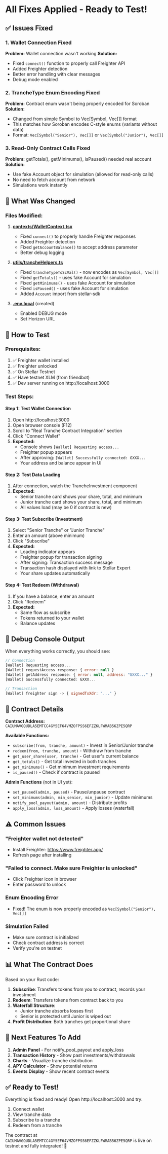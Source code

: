 # All Fixes Applied - Ready to Test!

## ✅ Issues Fixed

### 1. Wallet Connection Fixed
**Problem:** Wallet connection wasn't working
**Solution:**
- Fixed `connect()` function to properly call Freighter API
- Added Freighter detection
- Better error handling with clear messages
- Debug mode enabled

### 2. TrancheType Enum Encoding Fixed
**Problem:** Contract enum wasn't being properly encoded for Soroban
**Solution:**
- Changed from simple Symbol to Vec[Symbol, Vec[]] format
- This matches how Soroban encodes C-style enums (variants without data)
- Format: `Vec[Symbol("Senior"), Vec[]]` or `Vec[Symbol("Junior"), Vec[]]`

### 3. Read-Only Contract Calls Fixed
**Problem:** getTotals(), getMinimums(), isPaused() needed real account
**Solution:**
- Use fake Account object for simulation (allowed for read-only calls)
- No need to fetch account from network
- Simulations work instantly

## 📝 What Was Changed

### Files Modified:

1. **[contexts/WalletContext.tsx](contexts/WalletContext.tsx)**
   - Fixed `connect()` to properly handle Freighter responses
   - Added Freighter detection
   - Fixed `getAccountBalance()` to accept address parameter
   - Better debug logging

2. **[utils/trancheHelpers.ts](utils/trancheHelpers.ts)**
   - Fixed `trancheTypeToScVal()` - now encodes as `Vec[Symbol, Vec[]]`
   - Fixed `getTotals()` - uses fake Account for simulation
   - Fixed `getMinimums()` - uses fake Account for simulation
   - Fixed `isPaused()` - uses fake Account for simulation
   - Added `Account` import from stellar-sdk

3. **[.env.local](.env.local)** (created)
   - Enabled DEBUG mode
   - Set Horizon URL

## 🚀 How to Test

### Prerequisites:
1. ✅ Freighter wallet installed
2. ✅ Freighter unlocked
3. ✅ On Stellar Testnet
4. ✅ Have testnet XLM (from friendbot)
5. ✅ Dev server running on http://localhost:3000

### Test Steps:

#### Step 1: Test Wallet Connection
1. Open http://localhost:3000
2. Open browser console (F12)
3. Scroll to "Real Tranche Contract Integration" section
4. Click "Connect Wallet"
5. **Expected:**
   - Console shows `[Wallet] Requesting access...`
   - Freighter popup appears
   - After approving: `[Wallet] Successfully connected: GXXX...`
   - Your address and balance appear in UI

#### Step 2: Test Data Loading
1. After connection, watch the TrancheInvestment component
2. **Expected:**
   - Senior tranche card shows your share, total, and minimum
   - Junior tranche card shows your share, total, and minimum
   - All values load (may be 0 if contract is new)

#### Step 3: Test Subscribe (Investment)
1. Select "Senior Tranche" or "Junior Tranche"
2. Enter an amount (above minimum)
3. Click "Subscribe"
4. **Expected:**
   - Loading indicator appears
   - Freighter popup for transaction signing
   - After signing: Transaction success message
   - Transaction hash displayed with link to Stellar Expert
   - Your share updates automatically

#### Step 4: Test Redeem (Withdrawal)
1. If you have a balance, enter an amount
2. Click "Redeem"
3. **Expected:**
   - Same flow as subscribe
   - Tokens returned to your wallet
   - Balance updates

## 🐛 Debug Console Output

When everything works correctly, you should see:

```javascript
// Connection
[Wallet] Requesting access...
[Wallet] requestAccess response: { error: null }
[Wallet] getAddress response: { error: null, address: "GXXX..." }
[Wallet] Successfully connected: GXXX...

// Transaction
[Wallet] freighter sign -> { signedTxXdr: "..." }
```

## 🔧 Contract Details

**Contract Address:** `CAIUMAVGQUDLA5EMTCC4GY5EF64VMZOFPSS6EFZZKLFWMAB56ZPE5QRP`

**Available Functions:**
- `subscribe(from, tranche, amount)` - Invest in Senior/Junior tranche
- `redeem(from, tranche, amount)` - Withdraw from tranche
- `get_user_share(user, tranche)` - Get user's current balance
- `get_totals()` - Get total invested in both tranches
- `get_minimums()` - Get minimum investment requirements
- `is_paused()` - Check if contract is paused

**Admin Functions** (not in UI yet):
- `set_paused(admin, paused)` - Pause/unpause contract
- `set_minimums(admin, min_senior, min_junior)` - Update minimums
- `notify_pool_payout(admin, amount)` - Distribute profits
- `apply_loss(admin, loss_amount)` - Apply losses (waterfall)

## ⚠️ Common Issues

### "Freighter wallet not detected"
- Install Freighter: https://www.freighter.app/
- Refresh page after installing

### "Failed to connect. Make sure Freighter is unlocked"
- Click Freighter icon in browser
- Enter password to unlock

### Enum Encoding Error
- Fixed! The enum is now properly encoded as `Vec[Symbol("Senior"), Vec[]]`

### Simulation Failed
- Make sure contract is initialized
- Check contract address is correct
- Verify you're on testnet

## 📊 What The Contract Does

Based on your Rust code:

1. **Subscribe**: Transfers tokens from you to contract, records your investment
2. **Redeem**: Transfers tokens from contract back to you
3. **Waterfall Structure**:
   - Junior tranche absorbs losses first
   - Senior is protected until Junior is wiped out
4. **Profit Distribution**: Both tranches get proportional share

## 🎯 Next Features To Add

1. **Admin Panel** - For notify_pool_payout and apply_loss
2. **Transaction History** - Show past investments/withdrawals
3. **Charts** - Visualize tranche distribution
4. **APY Calculator** - Show potential returns
5. **Events Display** - Show recent contract events

## ✅ Ready to Test!

Everything is fixed and ready! Open http://localhost:3000 and try:
1. Connect wallet
2. View tranche data
3. Subscribe to a tranche
4. Redeem from a tranche

The contract at `CAIUMAVGQUDLA5EMTCC4GY5EF64VMZOFPSS6EFZZKLFWMAB56ZPE5QRP` is live on testnet and fully integrated! 🚀
